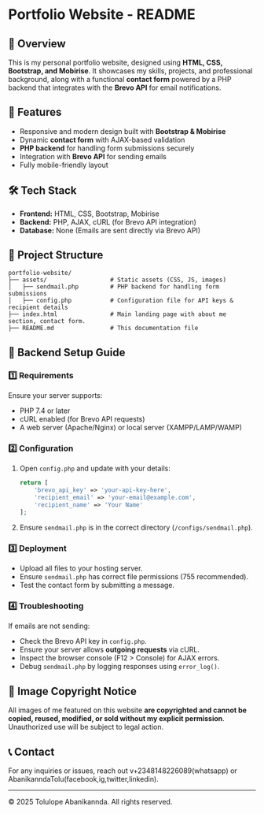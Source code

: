 # Portfolio Website - README

## 📌 Overview
This is my personal portfolio website, designed using **HTML, CSS, Bootstrap, and Mobirise**. It showcases my skills, projects, and professional background, along with a functional **contact form** powered by a PHP backend that integrates with the **Brevo API** for email notifications.

## 🚀 Features
- Responsive and modern design built with **Bootstrap & Mobirise**
- Dynamic **contact form** with AJAX-based validation
- **PHP backend** for handling form submissions securely
- Integration with **Brevo API** for sending emails
- Fully mobile-friendly layout

## 🛠️ Tech Stack
- **Frontend:** HTML, CSS, Bootstrap, Mobirise
- **Backend:** PHP, AJAX, cURL (for Brevo API integration)
- **Database:** None (Emails are sent directly via Brevo API)

## 📂 Project Structure
```
portfolio-website/
├── assets/                  # Static assets (CSS, JS, images)
│   ├── sendmail.php         # PHP backend for handling form submissions
│   ├── config.php           # Configuration file for API keys & recipient details
├── index.html               # Main landing page with about me section, contact form.
├── README.md                # This documentation file
```

## 📌 Backend Setup Guide

### 1️⃣ **Requirements**
Ensure your server supports:
- PHP 7.4 or later
- cURL enabled (for Brevo API requests)
- A web server (Apache/Nginx) or local server (XAMPP/LAMP/WAMP)

### 2️⃣ **Configuration**
1. Open `config.php` and update with your details:
    ```php
    return [
        'brevo_api_key' => 'your-api-key-here',
        'recipient_email' => 'your-email@example.com',
        'recipient_name' => 'Your Name'
    ];
    ```
2. Ensure `sendmail.php` is in the correct directory (`/configs/sendmail.php`).

### 3️⃣ **Deployment**
- Upload all files to your hosting server.
- Ensure `sendmail.php` has correct file permissions (755 recommended).
- Test the contact form by submitting a message.

### 4️⃣ **Troubleshooting**
If emails are not sending:
- Check the Brevo API key in `config.php`.
- Ensure your server allows **outgoing requests** via cURL.
- Inspect the browser console (F12 > Console) for AJAX errors.
- Debug `sendmail.php` by logging responses using `error_log()`.

## 🚫 Image Copyright Notice
All images of me featured on this website **are copyrighted and cannot be copied, reused, modified, or sold without my explicit permission**. Unauthorized use will be subject to legal action.

## 📞 Contact
For any inquiries or issues, reach out v+2348148226089(whatsapp) or AbanikanndaTolu(facebook,ig,twitter,linkedin).

---
© 2025 Tolulope Abanikannda. All rights reserved.

